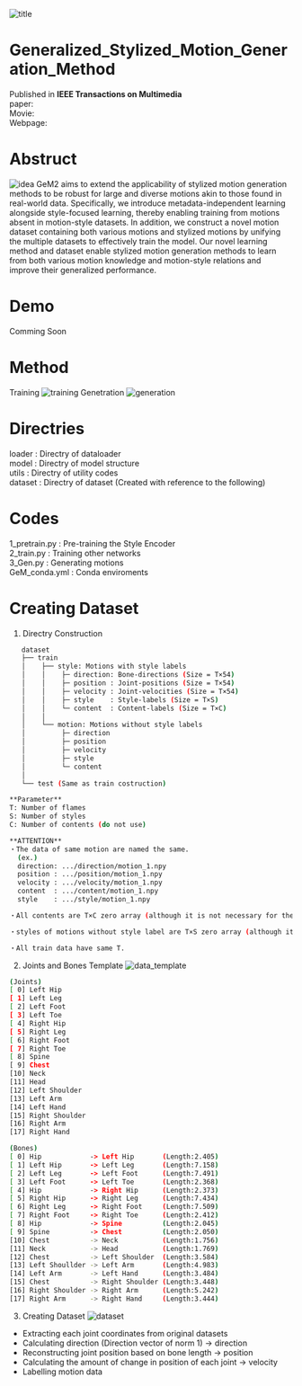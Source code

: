 
![title](https://github.com/user-attachments/assets/2a0bf6af-5e67-43a3-92d7-6025b9ad61e5)


# Generalized_Stylized_Motion_Generation_Method
Published in **IEEE Transactions on Multimedia**
<br>
paper:
<br>
Movie:
<br>
Webpage: 

# Abstruct
![idea](https://github.com/user-attachments/assets/5faffa9b-0479-4e4a-a98f-edf7a3ccc553)
GeM2 aims to extend the applicability of stylized motion generation methods to be robust for large and diverse motions akin to those found in real-world data. Specifically, we introduce metadata-independent learning alongside style-focused learning, thereby enabling training from motions absent in motion-style datasets. In addition, we construct a novel motion dataset containing both various motions and stylized motions by unifying the multiple datasets to effectively train the model. Our novel learning method and dataset enable stylized motion generation methods to learn from both various motion knowledge and motion-style relations and improve their generalized performance.

# Demo
Comming Soon

# Method
Training
![training](https://github.com/user-attachments/assets/5af31282-0961-4d2c-bb56-d432c3bf82d4)
Genetration
![generation](https://github.com/user-attachments/assets/429fc5b3-e9e5-48bb-b8f0-62aa6798c551)


# Directries
 loader  : Directry of dataloader
 <br>
 model   : Directry of model structure
 <br>
 utils   : Directry of utility codes
 <br>
 dataset : Directry of dataset (Created with reference to the following)

 # Codes
 1_pretrain.py : Pre-training the Style Encoder
 <br>
 2_train.py    : Training other networks
 <br>
 3_Gen.py      : Generating motions 
 <br>
 GeM_conda.yml : Conda enviroments
 
 # Creating Dataset
1. Directry Construction
```bash
   dataset
   ├── train
   │    ├── style: Motions with style labels
   │    │    ├─ direction: Bone-directions (Size = T×54)
   │    │    ├─ position : Joint-positions (Size = T×54)
   │    │    ├─ velocity : Joint-velocities (Size = T×54)
   │    │    ├─ style    : Style-labels (Size = T×S)
   │    │    └─ content  : Content-labels (Size = T×C)
   │    │
   │    └── motion: Motions without style labels
   │         ├─ direction
   │         ├─ position
   │         ├─ velocity
   │         ├─ style
   │         └─ content
   │
   └── test (Same as train costruction)

**Parameter**
T: Number of flames
S: Number of styles
C: Number of contents (do not use)

**ATTENTION**
・The data of same motion are named the same.
  (ex.)
  direction: .../direction/motion_1.npy
  position : .../position/motion_1.npy
  velocity : .../velocity/motion_1.npy
  content  : .../content/motion_1.npy
  style    : .../style/motion_1.npy

・All contents are T×C zero array (although it is not necessary for the method, it is required to run the code).

・styles of motions without style label are T×S zero array (although it is not necessary for the method, it is required to run the code).

・All train data have same T.
```

2. Joints and Bones Template
![data_template](https://github.com/user-attachments/assets/5eaf81c9-467b-4e1e-ba58-763a3adff0d9)

```bash
(Joints)
[ 0] Left Hip
[ 1] Left Leg
[ 2] Left Foot
[ 3] Left Toe
[ 4] Right Hip
[ 5] Right Leg
[ 6] Right Foot
[ 7] Right Toe
[ 8] Spine
[ 9] Chest
[10] Neck
[11] Head
[12] Left Shoulder
[13] Left Arm
[14] Left Hand
[15] Right Shoulder
[16] Right Arm
[17] Right Hand

(Bones)
[ 0] Hip            -> Left Hip       (Length:2.405)
[ 1] Left Hip       -> Left Leg       (Length:7.158)
[ 2] Left Leg       -> Left Foot      (Length:7.491)
[ 3] Left Foot      -> Left Toe       (Length:2.368)
[ 4] Hip            -> Right Hip      (Length:2.373)
[ 5] Right Hip      -> Right Leg      (Length:7.434)
[ 6] Right Leg      -> Right Foot     (Length:7.509)
[ 7] Right Foot     -> Right Toe      (Length:2.412)
[ 8] Hip            -> Spine          (Length:2.045)
[ 9] Spine          -> Chest          (Length:2.050)
[10] Chest          -> Neck           (Length:1.756)
[11] Neck           -> Head           (Length:1.769)
[12] Chest          -> Left Shoulder  (Length:3.584)
[13] Left Shoullder -> Left Arm       (Length:4.983)
[14] Left Arm       -> Left Hand      (Length:3.484)
[15] Chest          -> Right Shoulder (Length:3.448)
[16] Right Shoulder -> Right Arm      (Length:5.242)
[17] Right Arm      -> Right Hand     (Length:3.444)
```

3. Creating Dataset
![dataset](https://github.com/user-attachments/assets/37aa74bd-cc5f-4ff4-8830-8b095dcdd750)
<ul>
  <li> Extracting each joint coordinates from original datasets</li>
  <li> Calculating direction (Direction vector of norm 1) -> direction</li>
  <li> Reconstructing joint position based on bone length -> position</li>
  <li> Calculating the amount of change in position of each joint -> velocity </li>
  <li> Labelling motion data</li>
</ul>
